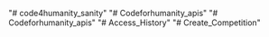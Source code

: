 "# code4humanity_sanity" 
"# Codeforhumanity_apis" 
"# Codeforhumanity_apis" 
"# Access_History" 
"# Create_Competition" 
